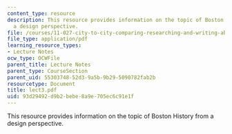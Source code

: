 ```yaml
---
content_type: resource
description: This resource provides information on the topic of Boston History from
  a design perspective.
file: /courses/11-027-city-to-city-comparing-researching-and-writing-about-cities-spring-2006/93d29492d9b2bebe8a9e705ec6c91e1f_lect3.pdf
file_type: application/pdf
learning_resource_types:
- Lecture Notes
ocw_type: OCWFile
parent_title: Lecture Notes
parent_type: CourseSection
parent_uid: 55303748-52d3-9a5b-9b29-5090782fab2b
resourcetype: Document
title: lect3.pdf
uid: 93d29492-d9b2-bebe-8a9e-705ec6c91e1f
---
```

This resource provides information on the topic of Boston History from a design perspective.

